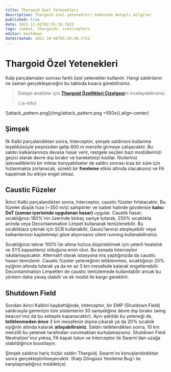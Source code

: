 ```yaml
---
title: Thargoid Özel Yetenekleri
description: Thargoid özel yetenekleri hakkında detaylı bilgiler
published: true
date: 2021-11-02T02:55:34.762Z
tags: combat, thargoids, interceptors
editor: markdown
dateCreated: 2021-10-06T05:50:48.575Z
---
```


# Thargoid Özel Yetenekleri

Kalp parçalamaları sonrası farklı özel yetenekler kullanılır. Hangi saldırıların ne zaman gerçekleşeceğini bu tabloda kısaca görebilirsiniz.

> Detaylı analizler için [**Thargoid Özellikleri Çizelgesi**](/tr/thargoid-specs)ni inceleyebilirsiniz.
>
> {.is-info}

![attack_pattern.png](/img/attack_pattern.png =550x){.align-center}

## Şimşek

İlk Kalbi parçalandıktan sonra, Interceptor, şimşek saldırısını kullanma teşebbüsüyle peşinizden gelip 800 m menzile girmeye çalışacaktır. Bu saldırı kalkanlarınıza devasa hasar verir, rastgele seçilen bazı modüllerinizi geçici olarak devre dışı bırakır ve hareketinizi kısıtlar. İticileriniz işlevselliklerini bir miktar koruyabilseler de saldırı sonrası kısa bir süre için hızlanmakta zorlanacak, sürekli bir **frenleme** etkisi altında olacaksınız ve FA kapatmak bu etkiye engel olmaz.

## Caustic Füzeler

İkinci Kalbi parçalandıktan sonra, Interceptor, caustic füzeler fırlatacaktır. Bu füzeler düşük hıza (~350 m/s) sahiptirler ve isabet halinde gövdenize **kalıcı DoT (zaman içerisinde uygulanan hasar)** uygular. Caustik hasar; sıcaklığınızı 180%'nin üzerinde birkaç saniye tutarak, 250% sıcaklıkta anında veya Decontamination Limpet kullanarak temizlenebilir. Bu sıcaklıklara çıkmak için SCB kullanabilir, Gauss'larınızı ateşleyebilir veya kalkanlarınızı kaybetmeyi göze alıyorsanız silent running kullanabilirsiniz.

Sıcaklığınızı tekrar 100%'ün altına hızlıca düşürebilmek için yeterli heatsink ve SYS kapasiteniz olduğuna emin olun. Bu esnada Interceptor ıskalamayacaktır. Alternatif olarak istasyona iniş yaptığınızda da caustic hasarı temizlenir. Caustic füzeler yeteneğinin tetiklenmesi, sıcaklığınızı 20% eşiğinin altında tutarak ya da en az 3 km mesafede kalarak engellenebilir. Decontamination Limpetleri de caustic temizlemede kullanılabilir ancak bu yöntem daha yavaş olabilir ve ek modül ile kargo gerektirir.

## Shutdown Field

Sondan ikinci Kalbini kaybettiğinde, Interceptor, bir EMP (Shutdown Field) saldırısıyla geminizin tüm sistemlerini 30 saniyeliğine devre dışı bırakır (wing beacon'ınız da bu sebeple kapanacaktır). Aynı şekilde bu yeteneği de, **tetiklenmeden önce** 3 km mesafenin dışına çıkarak ya da 20% sıcaklık eşiğinin altında kalarak **atlayabilirsiniz**. Saldırı tetiklendikten sonra, 10 km menzilli bu yetenek tarafından vurulmaktan kurtulamazsınız. Shutdown Field Neutralizer'ınız yoksa, FA kapalı tutun ve Interceptor ile Swarm'dan uzağa olabildiğince boostlayın.

Şimşek saldırısı hariç hiçbir saldırı Thargoid, Swarm'ını konuşlandırdıktan sonra gerçekleştirilmeyecektir. (Kalp Döngüsü Yenileme Bug'ı ile karşılaşmadığınız müddetçe)
